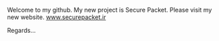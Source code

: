 Welcome to my github.
My new project is Secure Packet. Please visit my new website. www.securepacket.ir

Regards...
